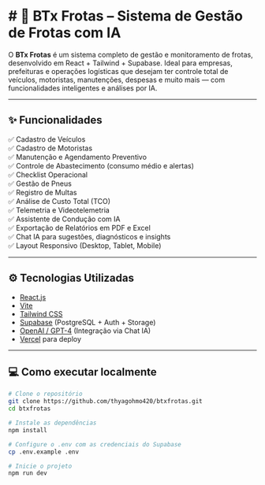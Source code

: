 # # 🚛 BTx Frotas – Sistema de Gestão de Frotas com IA

O **BTx Frotas** é um sistema completo de gestão e monitoramento de frotas, desenvolvido em React + Tailwind + Supabase. Ideal para empresas, prefeituras e operações logísticas que desejam ter controle total de veículos, motoristas, manutenções, despesas e muito mais — com funcionalidades inteligentes e análises por IA.

---

## ✨ Funcionalidades

✅ Cadastro de Veículos  
✅ Cadastro de Motoristas  
✅ Manutenção e Agendamento Preventivo  
✅ Controle de Abastecimento (consumo médio e alertas)  
✅ Checklist Operacional  
✅ Gestão de Pneus  
✅ Registro de Multas  
✅ Análise de Custo Total (TCO)  
✅ Telemetria e Videotelemetria  
✅ Assistente de Condução com IA  
✅ Exportação de Relatórios em PDF e Excel  
✅ Chat IA para sugestões, diagnósticos e insights  
✅ Layout Responsivo (Desktop, Tablet, Mobile)

---

## ⚙️ Tecnologias Utilizadas

- [React.js](https://reactjs.org)
- [Vite](https://vitejs.dev/)
- [Tailwind CSS](https://tailwindcss.com/)
- [Supabase](https://supabase.com/) (PostgreSQL + Auth + Storage)
- [OpenAI / GPT-4](https://openai.com/) (Integração via Chat IA)
- [Vercel](https://vercel.com/) para deploy

---

## 💻 Como executar localmente

```bash
# Clone o repositório
git clone https://github.com/thyagohmo420/btxfrotas.git
cd btxfrotas

# Instale as dependências
npm install

# Configure o .env com as credenciais do Supabase
cp .env.example .env

# Inicie o projeto
npm run dev
